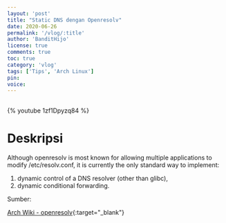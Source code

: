 ```yaml
---
layout: 'post'
title: "Static DNS dengan Openresolv"
date: 2020-06-26
permalink: '/vlog/:title'
author: 'BanditHijo'
license: true
comments: true
toc: true
category: 'vlog'
tags: ['Tips', 'Arch Linux']
pin:
voice:
---
```


<div style="margin-top:30px;"></div>

{% youtube 1zf1Dpyzq84 %}

# Deskripsi

Although openresolv is most known for allowing multiple applications to modify /etc/resolv.conf, it is currently the only standard way to implement:
1. dynamic control of a DNS resolver (other than glibc),
2. dynamic conditional forwarding.

Sumber:

[Arch Wiki - openresolv](https://wiki.archlinux.org/index.php/Openresolv){:target="_blank"}
